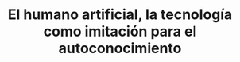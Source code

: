 ---
layout: post
title: El humano artificial, la tecnología como imitación para el autoconocimiento
---